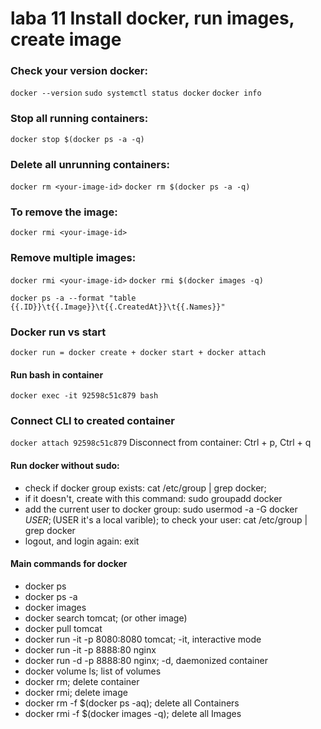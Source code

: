 # laba 11 Install docker, run images, create image

### Check your version docker: 
`docker --version`
`sudo systemctl status docker`
`docker info`

### Stop all running containers:
`docker stop $(docker ps -a -q)`

### Delete all unrunning containers:
`docker rm <your-image-id>`
`docker rm $(docker ps -a -q)`

### To remove the image:
`docker rmi <your-image-id>`

### Remove multiple images:
`docker rmi <your-image-id>`
`docker rmi $(docker images -q)`

`docker ps -a --format "table {{.ID}}\t{{.Image}}\t{{.CreatedAt}}\t{{.Names}}"`

### Docker run vs start
`docker run = docker create + docker start + docker attach`

#### Run bash in container
`docker exec -it 92598c51c879 bash`

### Connect CLI to created container
`docker attach 92598c51c879`
Disconnect from container: Ctrl + p, Ctrl + q

#### Run docker without sudo:
- check if docker group exists: cat /etc/group | grep docker; 
- if it doesn't, create with this command: sudo groupadd docker
- add the current user to docker group: sudo usermod -a -G docker $USER; ($USER it's a local varible); to check your user: cat /etc/group | grep docker
- logout, and login again: exit

#### Main commands for docker
- docker ps
- docker ps -a
- docker images
- docker search tomcat; (or other image)
- docker pull tomcat
- docker run -it -p 8080:8080 tomcat; -it, interactive mode
- docker run -it -p 8888:80 nginx
- docker run -d -p 8888:80 nginx; -d, daemonized container
- docker volume ls; list of volumes
- docker rm; delete container
- docker rmi; delete image
- docker rm -f $(docker ps -aq); delete all Containers
- docker rmi -f $(docker images -q); delete all Images